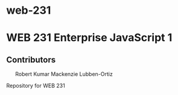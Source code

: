 # web-231
<h1>WEB 231 Enterprise JavaScript 1</h1>
<h2>Contributors</h2>
<ul>
    <l1>Robert Kumar</l1>
    <l1>Mackenzie Lubben-Ortiz</l1>
</ul>
  
Repository for WEB 231 
